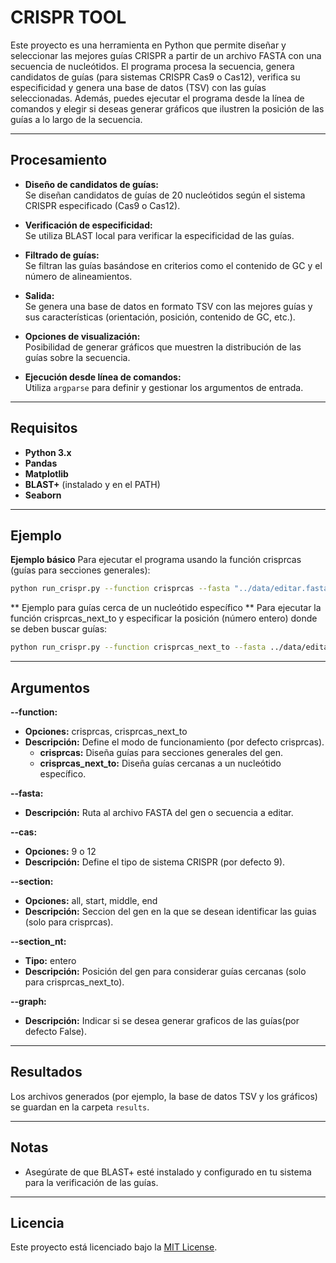 # CRISPR TOOL

Este proyecto es una herramienta en Python que permite diseñar y seleccionar las mejores guías CRISPR a partir de un archivo FASTA con una secuencia de nucleótidos. El programa procesa la secuencia, genera candidatos de guías (para sistemas CRISPR Cas9 o Cas12), verifica su especificidad y genera una base de datos (TSV) con las guías seleccionadas. Además, puedes ejecutar el programa desde la línea de comandos y elegir si deseas generar gráficos que ilustren la posición de las guías a lo largo de la secuencia.

---
## Procesamiento

- **Diseño de candidatos de guías:**  
  Se diseñan candidatos de guías de 20 nucleótidos según el sistema CRISPR especificado (Cas9 o Cas12).

- **Verificación de especificidad:**  
  Se utiliza BLAST local para verificar la especificidad de las guías.

- **Filtrado de guías:**  
  Se filtran las guías basándose en criterios como el contenido de GC y el número de alineamientos.

- **Salida:**  
  Se genera una base de datos en formato TSV con las mejores guías y sus características (orientación, posición, contenido de GC, etc.).

- **Opciones de visualización:**  
  Posibilidad de generar gráficos que muestren la distribución de las guías sobre la secuencia.

- **Ejecución desde línea de comandos:**  
  Utiliza `argparse` para definir y gestionar los argumentos de entrada.

---
## Requisitos

- **Python 3.x**
- **Pandas**
- **Matplotlib**
- **BLAST+** (instalado y en el PATH)
- **Seaborn**

---
## Ejemplo

**Ejemplo básico**
Para ejecutar el programa usando la función crisprcas (guías para secciones generales):

```bash
python run_crispr.py --function crisprcas --fasta "../data/editar.fasta" --cas 9 --section all --graph True

```
** Ejemplo para guías cerca de un nucleótido específico **
Para ejecutar la función crisprcas_next_to y especificar la posición (número entero) donde se deben buscar guías:

```bash
python run_crispr.py --function crisprcas_next_to --fasta ../data/editar.fasta" --cas 9 --section_nt 500 --graph False
```

---
## Argumentos

**--function:**

- **Opciones:** crisprcas, crisprcas_next_to  
- **Descripción:** Define el modo de funcionamiento (por defecto crisprcas).  
  - **crisprcas:** Diseña guías para secciones generales del gen.  
  - **crisprcas_next_to:** Diseña guías cercanas a un nucleótido específico.

**--fasta:**

- **Descripción:** Ruta al archivo FASTA del gen o secuencia a editar.

**--cas:**

- **Opciones:** 9 o 12  
- **Descripción:** Define el tipo de sistema CRISPR (por defecto 9).

**--section:**

- **Opciones:** all, start, middle, end  
- **Descripción:** Seccion del gen en la que se desean identificar las guias (solo para crisprcas).

**--section_nt:**

- **Tipo:** entero  
- **Descripción:** Posición del gen para considerar guías cercanas (solo para crisprcas_next_to).

**--graph:**

- **Descripción:** Indicar si se desea generar graficos de las guías(por defecto False).

---
## Resultados

Los archivos generados (por ejemplo, la base de datos TSV y los gráficos) se guardan en la carpeta `results`.

---
## Notas

- Asegúrate de que BLAST+ esté instalado y configurado en tu sistema para la verificación de las guías.

---
## Licencia

Este proyecto está licenciado bajo la [MIT License](LICENSE).
